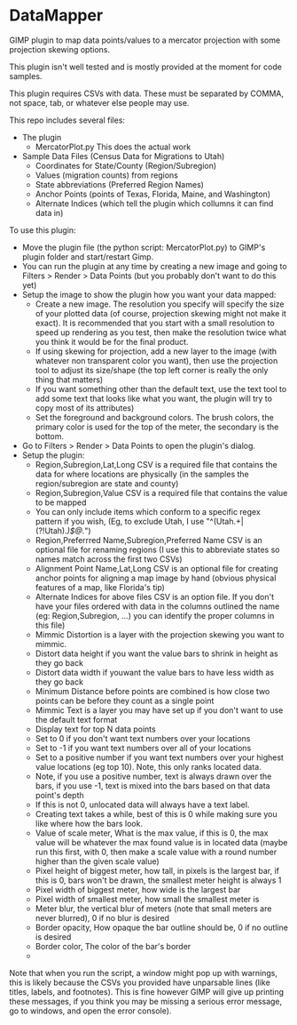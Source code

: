 # DataMapper
GIMP plugin to map data points/values to a mercator projection with some projection skewing options.

This plugin isn't well tested and is mostly provided at the moment for code samples.

This plugin requires CSVs with data. These must be separated by COMMA, not space, tab, or whatever else people may use.

This repo includes several files:
- The plugin
  - MercatorPlot.py This does the actual work
- Sample Data Files (Census Data for Migrations to Utah)
  - Coordinates for State/County (Region/Subregion)
  - Values (migration counts) from regions
  - State abbreviations (Preferred Region Names)
  - Anchor Points (points of Texas, Florida, Maine, and Washington)
  - Alternate Indices (which tell the plugin which collumns it can find data in)

To use this plugin:
- Move the plugin file (the python script: MercatorPlot.py) to GIMP's plugin folder and start/restart Gimp.
- You can run the plugin at any time by creating a new image and going to Filters > Render > Data Points (but you probably don't want to do this yet)
- Setup the image to show the plugin how you want your data mapped:
  - Create a new image. The resolution you specify will specify the size of your plotted data (of course, projection skewing might not make it exact). It is recommended that you start with a small resolution to speed up rendering as you test, then make the resolution twice what you think it would be for the final product.
  - If using skewing for projection, add a new layer to the image (with whatever non transparent color you want), then use the projection tool to adjust its size/shape (the top left corner is really the only thing that matters)
  - If you want something other than the default text, use the text tool to add some text that looks like what you want, the plugin will try to copy most of its attributes)
  - Set the foreground and background colors. The brush colors, the primary color is used for the top of the meter, the secondary is the bottom.
- Go to Filters > Render > Data Points to open the plugin's dialog.
- Setup the plugin:
  - Region,Subregion,Lat,Long CSV is a required file that contains the data for where locations are physically (in the samples the region/subregion are state and county)
  - Region,Subregion,Value CSV is a required file that contains the value to be mapped
  -  You can only include items which conform to a specific regex pattern if you wish, (Eg, to exclude Utah, I use "^(Utah.+|(?!Utah).*)$@.*")
  - Region,Preferrred Name,Subregion,Preferred Name CSV is an optional file for renaming regions (I use this to abbreviate states so names match across the first two CSVs)
  - Alignment Point Name,Lat,Long CSV is an optional file for creating anchor points for aligning a map image by hand (obvious physical features of a map, like Florida's tip)
  - Alternate Indices for above files CSV is an option file. If you don't have your files ordered with data in the columns outlined the name (eg: Region,Subregion, ...) you can identify the proper columns in this file)
  - Mimmic Distortion is a layer with the projection skewing you want to mimmic.
  -  Distort data height if you want the value bars to shrink in height as they go back
  -  Distort data width if youwant the value bars to have less width as they go back
  - Minimum Distance before points are combined is how close two points can be before they count as a single point
  - Mimmic Text is a layer you may have set up if you don't want to use the default text format
  -  Display text for top N data points
    - Set to 0 if you don't want text numbers over your locations
    - Set to -1 if you want text numbers over all of your locations
    - Set to a positive number if you want text numbers over your highest value locations (eg top 10). Note, this only ranks located data.
    - Note, if you use a positive number, text is always drawn over the bars, if you use -1, text is mixed into the bars based on that data point's depth
    - If this is not 0, unlocated data will always have a text label.
    - Creating text takes a while, best of this is 0 while making sure you like where how the bars look.
  - Value of scale meter, What is the max value, if this is 0, the max value will be whatever the max found value is in located data (maybe run this first, with 0, then make a scale value with a round number higher than the given scale value)
  -  Pixel height of biggest meter, how tall, in pixels is the largest bar, if this is 0, bars won't be drawn, the smallest meter height is always 1
  -  Pixel width of biggest meter, how wide is the largest bar
  -  Pixel width of smallest meter, how small the smallest meter is
  -  Meter blur, the vertical blur of meters (note that small meters are never blurred), 0 if no blur is desired
  -  Border opacity, How opaque the bar outline should be, 0 if no outline is desired
  -  Border color, The color of the bar's border
  -

Note that when you run the script, a window might pop up with warnings, this is likely because the CSVs you provided have unparsable lines (like titles, labels, and footnotes). This is fine however GIMP will give up printing these messages, if you think you may be missing a serious error message, go to windows, and open the error console).



